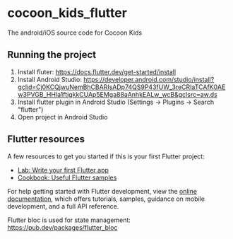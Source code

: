 # cocoon_kids_flutter

The android/iOS source code for Cocoon Kids

## Running the project

1. Install fluter: https://docs.flutter.dev/get-started/install
2. Install Android Studio: https://developer.android.com/studio/install?gclid=Cj0KCQjwuNemBhCBARIsADp74QS9P43fUW_3reCRIaTCAfK0AEw3PVGB_HHIa1ftjgkkCUAp5EMga88aAnhkEALw_wcB&gclsrc=aw.ds
3. Install flutter plugin in Android Studio (Settings -> Plugins -> Search "flutter")
4. Open project in Android Studio

## Flutter resources

A few resources to get you started if this is your first Flutter project:

- [Lab: Write your first Flutter app](https://docs.flutter.dev/get-started/codelab)
- [Cookbook: Useful Flutter samples](https://docs.flutter.dev/cookbook)

For help getting started with Flutter development, view the
[online documentation](https://docs.flutter.dev/), which offers tutorials,
samples, guidance on mobile development, and a full API reference.

Flutter bloc is used for state management: https://pub.dev/packages/flutter_bloc